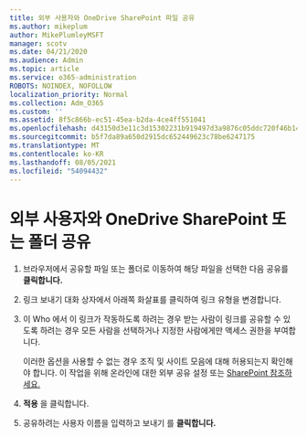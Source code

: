 ```yaml
---
title: 외부 사용자와 OneDrive SharePoint 파일 공유
ms.author: mikeplum
author: MikePlumleyMSFT
manager: scotv
ms.date: 04/21/2020
ms.audience: Admin
ms.topic: article
ms.service: o365-administration
ROBOTS: NOINDEX, NOFOLLOW
localization_priority: Normal
ms.collection: Adm_O365
ms.custom: ''
ms.assetid: 8f5c866b-ec51-45ea-b2da-4ce4ff551041
ms.openlocfilehash: d43150d3e11c3d15302231b919497d3a9876c05ddc720f46b1428d1f6f09eeb3
ms.sourcegitcommit: b5f7da89a650d2915dc652449623c78be6247175
ms.translationtype: MT
ms.contentlocale: ko-KR
ms.lasthandoff: 08/05/2021
ms.locfileid: "54094432"
---
```

# <a name="share-a-onedrive-or-sharepoint-file-or-folder-with-external-users"></a>외부 사용자와 OneDrive SharePoint 또는 폴더 공유

1. 브라우저에서 공유할 파일 또는 폴더로 이동하여 해당 파일을 선택한 다음 공유를 **클릭합니다.**
    
2. 링크 보내기 대화 상자에서 아래쪽 화살표를 클릭하여 링크 유형을 변경합니다.
    
3. 이 Who 에서 이 링크가 작동하도록  하려는 경우 받는 사람이 링크를 공유할 수  있도록 하려는 경우 모든 사람을 선택하거나 지정한 사람에게만 액세스 권한을 부여합니다. 
    
    이러한 옵션을 사용할 수 없는 경우 조직 및 사이트 모음에 대해 허용되는지 확인해야 합니다. 이 작업을 위해 온라인에 대한 외부 공유 설정 또는 [SharePoint 참조하세요.](https://go.microsoft.com/fwlink/?linkid=866426)
    
4. **적용** 을 클릭합니다.
    
5. 공유하려는 사용자 이름을 입력하고 보내기 를 **클릭합니다.**
    

